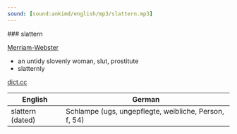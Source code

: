 ```yaml
---
sound: [sound:ankimd/english/mp3/slattern.mp3]
---
```


\### slattern

[Merriam-Webster](https://www.merriam-webster.com/dictionary/slattern)

- an untidy slovenly woman, slut, prostitute
- slatternly

[dict.cc](https://www.dict.cc/slattern)

| English        | German       |
| -------------- | ------------ |
| slattern (dated) | Schlampe (ugs, ungepflegte, weibliche, Person, f, 54) |
